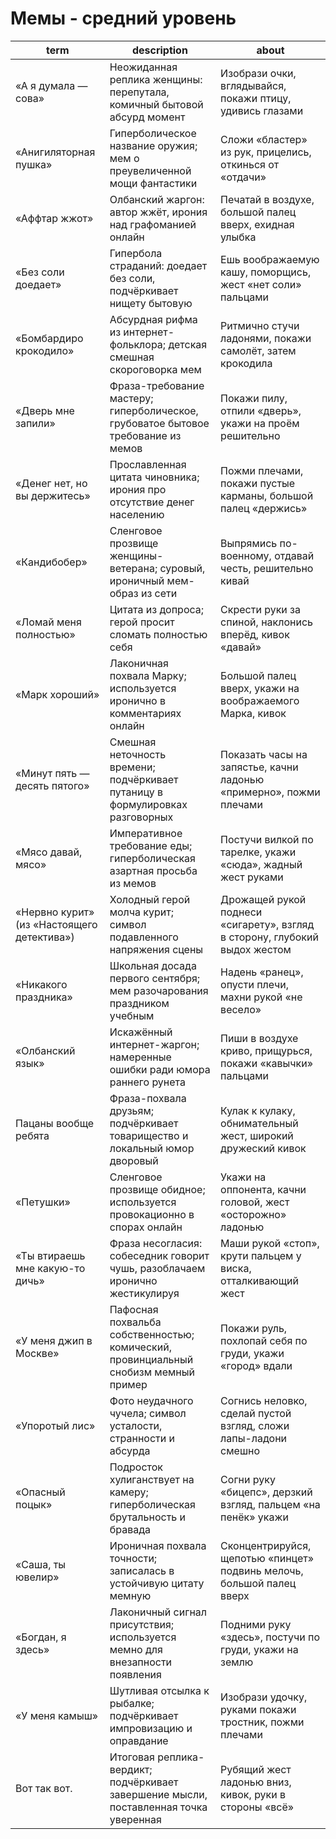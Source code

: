 # Мемы - средний уровень

| term | description | about |
|---|---|---|
| «А я думала — сова» | Неожиданная реплика женщины: перепутала, комичный бытовой абсурд момент | Изобрази очки, вглядывайся, покажи птицу, удивись глазами |
| «Анигиляторная пушка» | Гиперболическое название оружия; мем о преувеличенной мощи фантастики | Сложи «бластер» из рук, прицелись, откинься от «отдачи» |
| «Аффтар жжот» | Олбанский жаргон: автор жжёт, ирония над графоманией онлайн | Печатай в воздухе, большой палец вверх, ехидная улыбка |
| «Без соли доедает» | Гипербола страданий: доедает без соли, подчёркивает нищету бытовую | Ешь воображаемую кашу, поморщись, жест «нет соли» пальцами |
| «Бомбардиро крокодило» | Абсурдная рифма из интернет-фольклора; детская смешная скороговорка мем | Ритмично стучи ладонями, покажи самолёт, затем крокодила |
| «Дверь мне запили» | Фраза-требование мастеру; гиперболическое, грубоватое бытовое требование из мемов | Покажи пилу, отпили «дверь», укажи на проём решительно |
| «Денег нет, но вы держитесь» | Прославленная цитата чиновника; ирония про отсутствие денег населению | Пожми плечами, покажи пустые карманы, большой палец «держись» |
| «Кандибобер» | Сленговое прозвище женщины-ветерана; суровый, ироничный мем-образ из сети | Выпрямись по-военному, отдавай честь, решительно кивай |
| «Ломай меня полностью» | Цитата из допроса; герой просит сломать полностью себя | Скрести руки за спиной, наклонись вперёд, кивок «давай» |
| «Марк хороший» | Лаконичная похвала Марку; используется иронично в комментариях онлайн | Большой палец вверх, укажи на воображаемого Марка, кивок |
| «Минут пять — десять пятого» | Смешная неточность времени; подчёркивает путаницу в формулировках разговорных | Показать часы на запястье, качни ладонью «примерно», пожми плечами |
| «Мясо давай, мясо» | Императивное требование еды; гиперболическая азартная просьба из мемов | Постучи вилкой по тарелке, укажи «сюда», жадный жест руками |
| «Нервно курит» (из «Настоящего детектива») | Холодный герой молча курит; символ подавленного напряжения сцены | Дрожащей рукой поднеси «сигарету», взгляд в сторону, глубокий выдох жестом |
| «Никакого праздника» | Школьная досада первого сентября; мем разочарования праздником учебным | Надень «ранец», опусти плечи, махни рукой «не весело» |
| «Олбанский язык» | Искажённый интернет-жаргон; намеренные ошибки ради юмора раннего рунета | Пиши в воздухе криво, прищурься, покажи «кавычки» пальцами |
| Пацаны вообще ребята | Фраза-похвала друзьям; подчёркивает товарищество и локальный юмор дворовый | Кулак к кулаку, обнимательный жест, широкий дружеский кивок |
| «Петушки» | Сленговое прозвище обидное; используется провокационно в спорах онлайн | Укажи на оппонента, качни головой, жест «осторожно» ладонью |
| «Ты втираешь мне какую-то дичь» | Фраза несогласия: собеседник говорит чушь, разоблачаем иронично жестикулируя | Маши рукой «стоп», крути пальцем у виска, отталкивающий жест |
| «У меня джип в Москве» | Пафосная похвальба собственностью; комический, провинциальный снобизм мемный пример | Покажи руль, похлопай себя по груди, укажи «город» вдали |
| «Упоротый лис» | Фото неудачного чучела; символ усталости, странности и абсурда | Согнись неловко, сделай пустой взгляд, сложи лапы-ладони смешно |
| «Опасный поцык» | Подросток хулиганствует на камеру; гиперболическая брутальность и бравада | Согни руку «бицепс», дерзкий взгляд, пальцем «на пенёк» укажи |
| «Саша, ты ювелир» | Ироничная похвала точности; записалась в устойчивую цитату мемную | Сконцентрируйся, щепотью «пинцет» подвинь мелочь, большой палец вверх |
| «Богдан, я здесь» | Лаконичный сигнал присутствия; используется мемно для внезапности появления | Подними руку «здесь», постучи по груди, укажи на землю |
| «У меня камыш» | Шутливая отсылка к рыбалке; подчёркивает импровизацию и оправдание | Изобрази удочку, руками покажи тростник, пожми плечами |
| Вот так вот. | Итоговая реплика-вердикт; подчёркивает завершение мысли, поставленная точка уверенная | Рубящий жест ладонью вниз, кивок, руки в стороны «всё» |
